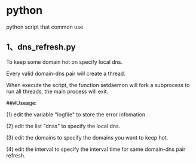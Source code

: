 # python
python script that common use

## 1、dns_refresh.py

To keep some domain hot on specify local dns. 

Every valid domain-dns pair will create a thread.

When execute the script, the function setdaemon will fork a subprocess to run all threads, the main process will exit.


###Useage:

(1) edit the variable "logfile" to store the error infomation.

(2) edit the list "dnss" to specify the local dns.

(3) edit the domains to specify the domains you want to keep hot.

(4) edit the interval to specify the interval time for same domain-dns pair refresh.


